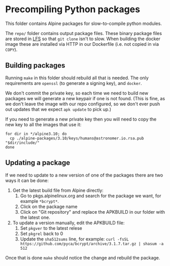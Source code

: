 Precompiling Python packages
============================

This folder contains Alpine packages for slow-to-compile python modules.

The `repo/` folder contains output package files. These binary package files are stored in [LFS](https://help.github.com/en/github/managing-large-files/about-git-large-file-storage) so that `git clone` isn't to slow. When building the docker image these are installed via HTTP in our Dockerfile (i.e. not copied in via `COPY`).

## Building packages

Running `make` in this folder should rebuild all that is needed. The only requirements are `openssl` (to generate a signing key), and `docker`.

We don't commit the private key, so each time we need to build new packages we will generate a new keypair if one is not found. (This is fine, as we don't leave the image with our repo configured, so we don't ever push out updates that we expect `apk update` to pick up.)

If you need to generate a new private key then you will need to copy the new key to all the images that use it:

```
for dir in */alpine3.10; do
  cp ./alpine-packages/3.10/keys/humans@astronomer.io.rsa.pub "$dir/include/"
done
```

## Updating a package

If we need to update to a new version of one of the packages there are two ways it can be done:

1. Get the latest build file from Alpine directly:
    1. Go to pkgs.alpinelinux.org and search for the package we want, for example `*bcrypt*`.
    2. Click on the package name
    3. Click on "Git repository" and replace the APKBUILD in our folder with the latest one.
2. To update a version manually, edit the APKBUILD file:
    1. Set `pkgver` to the latest relese
    2. Set `pkgrel` back to 0
    3. Update the `sha512sums` line, for example: `curl -fsSL https://github.com/pyca/bcrypt/archive/3.1.7.tar.gz | shasum -a 512`

Once that is done `make` should notice the change and rebuild the package.
